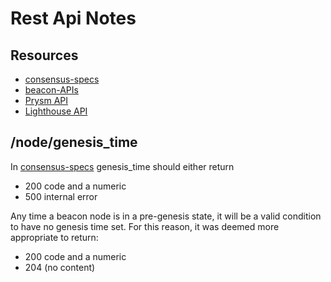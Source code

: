# Rest Api Notes

## Resources

* [consensus-specs](https://github.com/ethereum/consensus-specs)
* [beacon-APIs](https://github.com/ethereum/beacon-APIs)
* [Prysm API](https://docs.prylabs.network/docs/how-prysm-works/ethereum-public-api)
* [Lighthouse API](https://lighthouse-book.sigmaprime.io/api_bn.html)

## /node/genesis_time

In [consensus-specs](https://github.com/ethereum/consensus-specs) genesis_time should either return
* 200 code and a numeric
* 500 internal error

Any time a beacon node is in a pre-genesis state, it will be a valid condition to have no
genesis time set. For this reason, it was deemed more appropriate to return:
* 200 code and a numeric
* 204 (no content)
